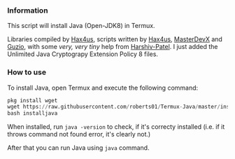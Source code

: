 ### Information

This script will install Java (Open-JDK8) in Termux.

Libraries compiled by [Hax4us](https://github.com/Hax4us "Hax4us's GitHub profile"), scripts written by [Hax4us](https://github.com/Hax4us "Hax4us's GitHub profile"), [MasterDevX](https://github.com/MasterDevX "MasterDevX's GitHub profile") and [Guzio](https://github.com/GuzioMG "Guzio's GitHub profile"), with some *very, very tiny* help from [Harshiv-Patel](https://Harshiv-Patel "he changed like... one thing").
I just added the Unlimited Java Cryptograpy Extension Policy 8 files.

### How to use

To install Java, open Termux and execute the following command:

```python
pkg install wget
wget https://raw.githubusercontent.com/roberts01/Termux-Java/master/installjava 
bash installjava
```

When installed, run ```java -version``` to check, if it's correcty installed (i.e. if it throws command not found error, it's clearly not.)

After that you can run Java using ```java``` command.

